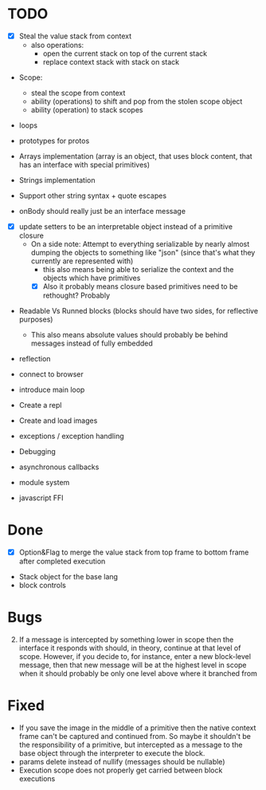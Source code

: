 
# TODO
- [x] Steal the value stack from context
    - also operations:
        - open the current stack on top of the current stack
        - replace context stack with stack on stack 
- Scope:
    - steal the scope from context
    - ability (operations) to shift and pop from the stolen scope object
    - ability (operation) to stack scopes
- loops
- prototypes for protos
- Arrays implementation (array is an object, that uses block content, that has an interface with special primitives)
- Strings implementation
- Support other string syntax + quote escapes

- onBody should really just be an interface message
- [x] update setters to be an interpretable object instead of a primitive closure
    - On a side note: Attempt to everything serializable by nearly almost dumping the objects to something like "json" (since that's what they currently are represented with)
        - this also means being able to serialize the context and the objects which have primitives
        - [x] Also it probably means closure based primitives need to be rethought? Probably

- Readable Vs Runned blocks (blocks should have two sides, for reflective purposes)
    - This also means absolute values should probably be behind messages instead of fully embedded

- reflection

- connect to browser
- introduce main loop
- Create a repl
- Create and load images
- exceptions / exception handling
- Debugging


- asynchronous callbacks
- module system
- javascript FFI

# Done
- [x] Option&Flag to merge the value stack from top frame to bottom frame after completed execution
- Stack object for the base lang
- block controls

# Bugs
2. If a message is intercepted by something lower in scope then the interface it responds with should, in theory, continue at that level of scope. However, if you decide to, for instance, enter a new block-level message, then that new message will be at the highest level in scope when it should probably be only one level above where it branched from

# Fixed
- If you save the image in the middle of a primitive then the native context frame can't be captured and continued from. So maybe it shouldn't be the responsibility of a primitive, but intercepted as a message to the base object through the interpreter to execute the block.
- params delete instead of nullify (messages should be nullable)
- Execution scope does not properly get carried between block executions